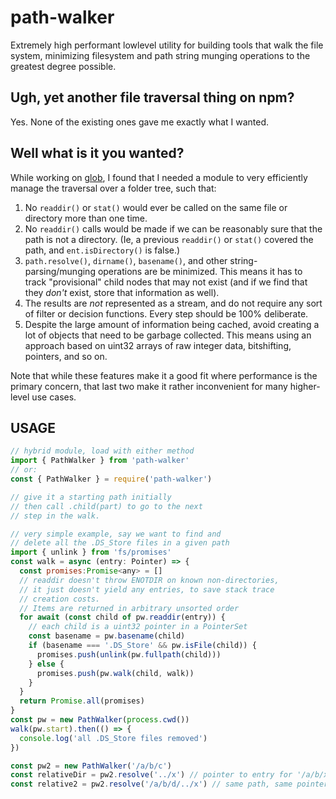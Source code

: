 # path-walker

Extremely high performant lowlevel utility for building tools
that walk the file system, minimizing filesystem and path string
munging operations to the greatest degree possible.

## Ugh, yet another file traversal thing on npm?

Yes. None of the existing ones gave me exactly what I wanted.

## Well what is it you wanted?

While working on [glob](http://npm.im/glob), I found that I
needed a module to very efficiently manage the traversal over a
folder tree, such that:

1. No `readdir()` or `stat()` would ever be called on the same
   file or directory more than one time.
2. No `readdir()` calls would be made if we can be reasonably
   sure that the path is not a directory. (Ie, a previous
   `readdir()` or `stat()` covered the path, and
   `ent.isDirectory()` is false.)
3. `path.resolve()`, `dirname()`, `basename()`, and other
   string-parsing/munging operations are be minimized.  This
   means it has to track "provisional" child nodes that may not
   exist (and if we find that they _don't_ exist, store that
   information as well).
4. The results are _not_ represented as a stream, and do not
   require any sort of filter or decision functions. Every step
   should be 100% deliberate.
5. Despite the large amount of information being cached, avoid
   creating a lot of objects that need to be garbage collected.
   This means using an approach based on uint32 arrays of raw
   integer data, bitshifting, pointers, and so on.

Note that while these features make it a good fit where
performance is the primary concern, that last two make it rather
inconvenient for many higher-level use cases.

## USAGE

```js
// hybrid module, load with either method
import { PathWalker } from 'path-walker'
// or:
const { PathWalker } = require('path-walker')

// give it a starting path initially
// then call .child(part) to go to the next
// step in the walk.

// very simple example, say we want to find and
// delete all the .DS_Store files in a given path
import { unlink } from 'fs/promises'
const walk = async (entry: Pointer) => {
  const promises:Promise<any> = []
  // readdir doesn't throw ENOTDIR on known non-directories,
  // it just doesn't yield any entries, to save stack trace
  // creation costs.
  // Items are returned in arbitrary unsorted order
  for await (const child of pw.readdir(entry)) {
    // each child is a uint32 pointer in a PointerSet
    const basename = pw.basename(child)
    if (basename === '.DS_Store' && pw.isFile(child)) {
      promises.push(unlink(pw.fullpath(child)))
    } else {
      promises.push(pw.walk(child, walk))
    }
  }
  return Promise.all(promises)
}
const pw = new PathWalker(process.cwd())
walk(pw.start).then(() => {
  console.log('all .DS_Store files removed')
})

const pw2 = new PathWalker('/a/b/c')
const relativeDir = pw2.resolve('../x') // pointer to entry for '/a/b/x'
const relative2 = pw2.resolve('/a/b/d/../x') // same path, same pointer
```
